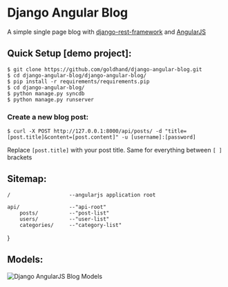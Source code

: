 # Django Angular Blog
A simple single page blog with [django-rest-framework](https://github.com/tomchristie/django-rest-framework) and [AngularJS](https://github.com/angular/angular.js)



## Quick Setup [demo project]:

    $ git clone https://github.com/goldhand/django-angular-blog.git
    $ cd django-angular-blog/django-angular-blog/
    $ pip install -r requirements/requirements.pip
    $ cd django-angular-blog/
    $ python manage.py syncdb
    $ python manage.py runserver

### Create a new blog post:

    $ curl -X POST http://127.0.0.1:8000/api/posts/ -d "title=[post.title]&content=[post.content]" -u [username]:[password]

Replace `[post.title]` with your post title. Same for everything between `[ ]` brackets


## Sitemap:

    /                   --angularjs application root

    api/                --"api-root"
        posts/          --"post-list"
        users/          --"user-list"
        categories/     --"category-list"
}

## Models:

![Django AngularJS Blog Models](https://github.com/goldhand/django-angular-blog/raw/master/models.png "Django AngularJS Blog Models")


